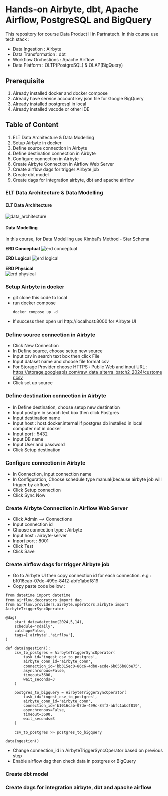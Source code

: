 # Hands-on Airbyte, dbt, Apache Airflow, PostgreSQL and BigQuery
This repository for course Data Product II in Partnatech. 
In this course use tech stack : 
- Data Ingestion : Airbyte
- Data Transformation : dbt
- Workflow Orchestions : Apache Airflow
- Data Platform : OLTP(PostgreSQL) & OLAP(BigQuery)

## Prerequisite
1) Already installed docker and docker compose
2) Already have service account key json file for Google BigQuery
3) Already installed postgresql in local
4) Already installed vscode or other IDE

## Table of Content
1) ELT Data Architecture & Data Modelling
2) Setup Airbyte in docker
3) Define source connection in Airbyte
4) Define destination connection in Airbyte
5) Configure connection in Airbyte
6) Create Airbyte Connection in Airflow Web Server
7) Create airflow dags for trigger Airbyte job
8) Create dbt model
9) Create dags for integration airbyte, dbt and apache airflow

### ELT Data Architecture & Data Modelling
#### ELT Data Architecture
![data_architecture](https://github.com/saipulrx/airbyte-dbt-airflow-demo/blob/main/assets/elt_data_architecture_modelling.png)

#### Data Modelling
In this course, for Data Modelling use Kimbal's Method - Star Schema

<b>ERD Conceptual</b>
![erd conceptual](https://github.com/saipulrx/dbt-snowflake/blob/main/assets/erd-conceptual.drawio.png)

<b>ERD Logical</b>
![erd logical](https://github.com/saipulrx/dbt-snowflake/blob/main/assets/erd-logical.drawio.png)

<b>ERD Physical</b>
<br />
![erd physical](https://github.com/saipulrx/dbt-snowflake/blob/main/assets/erd-physical.drawio.png)

### Setup Airbyte in docker
- git clone this code to local
- run docker compose
  ```
  docker compose up -d
  ``` 
- If success then open url http://localhost:8000 for Airbyte UI

### Define source connection in Airbyte
- Click New Connection
- In Define source, choose setup new source
- Input csv in search text box then click File
- Input dataset name and choose file format csv 
- For Storage Provider choose HTTPS : Public Web and input URL : https://storage.googleapis.com/raw_data_alterra_batch2_2024/customer.csv 
- Click set up source 

### Define destination connection in Airbyte
- In Define destination, choose setup new destination
- Input postgre in search text box then click Postgres
- Input destination name
- Input host : host.docker.internal if postgres db installed in local computer not in docker
- Input port : 5432
- Input DB name
- Input User and password
- Click Setup destination

### Configure connection in Airbyte
- In Connection, input connection name
- In Configuration, Choose schedule type manual(because airbyte job will trigger by airflow)
- Click Setup connection
- Click Sync Now

### Create Airbyte Connection in Airflow Web Server
- Click Admin --> Connections
- Input connection id
- Choose connection type : Airbyte
- Input host : airbyte-server
- Inport port : 8001
- Click Test
- Click Save

### Create airflow dags for trigger Airbyte job
- Go to Airbyte UI then copy connection id for each connection. e.g : b1016cab-07de-499c-84f2-abfc1abdf819
- Copy paste code bellow :
```
from datetime import datetime
from airflow.decorators import dag
from airflow.providers.airbyte.operators.airbyte import AirbyteTriggerSyncOperator

@dag(
    start_date=datetime(2024,5,14),
    schedule='@daily',
    catchup=False,
    tags=['airbyte','airflow'],
)

def dataIngestion():
    csv_to_postgres = AirbyteTriggerSyncOperator(
        task_id='ingest_csv_to_postgres',
        airbyte_conn_id='airbyte_conn',
        connection_id='bb315ec0-86c6-4db8-acde-6b655b80be75',
        asynchronous=False,
        timeout=3600,
        wait_seconds=3
    )

    postgres_to_bigquery = AirbyteTriggerSyncOperator(
        task_id='ingest_csv_to_postgres',
        airbyte_conn_id='airbyte_conn',
        connection_id='b1016cab-07de-499c-84f2-abfc1abdf819',
        asynchronous=False,
        timeout=3600,
        wait_seconds=3
    )

    csv_to_postgres >> postgres_to_bigquery
    
dataIngestion()

```
- Change connection_id in AirbyteTriggerSyncOperator based on previous step
- Enable airflow dag then check data in postgres or BigQuery

### Create dbt model


### Create dags for integration airbyte, dbt and apache airflow
